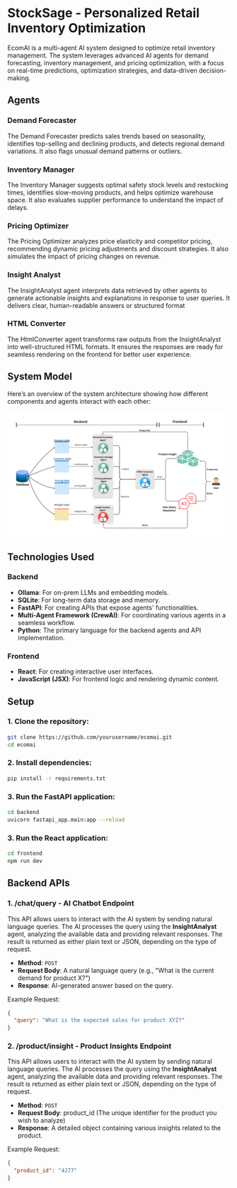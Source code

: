# StockSage - Personalized Retail Inventory Optimization

EcomAI is a multi-agent AI system designed to optimize retail inventory management. The system leverages advanced AI agents for demand forecasting, inventory management, and pricing optimization, with a focus on real-time predictions, optimization strategies, and data-driven decision-making.

## Agents

### Demand Forecaster
The Demand Forecaster predicts sales trends based on seasonality, identifies top-selling and declining products, and detects regional demand variations. It also flags unusual demand patterns or outliers.

### Inventory Manager
The Inventory Manager suggests optimal safety stock levels and restocking times, identifies slow-moving products, and helps optimize warehouse space. It also evaluates supplier performance to understand the impact of delays.

### Pricing Optimizer
The Pricing Optimizer analyzes price elasticity and competitor pricing, recommending dynamic pricing adjustments and discount strategies. It also simulates the impact of pricing changes on revenue.

### Insight Analyst
The InsightAnalyst agent interprets data retrieved by other agents to generate actionable insights and explanations in response to user queries. It delivers clear, human-readable answers or structured format

### HTML Converter
The HtmlConverter agent transforms raw outputs from the InsightAnalyst into well-structured HTML formats. It ensures the responses are ready for seamless rendering on the frontend for better user experience.

## System Model

Here’s an overview of the system architecture showing how different components and agents interact with each other:

![System Model](stocksage_system_model.png)

## Technologies Used

### Backend
- **Ollama**: For on-prem LLMs and embedding models.
- **SQLite**: For long-term data storage and memory.
- **FastAPI**: For creating APIs that expose agents' functionalities.
- **Multi-Agent Framework (CrewAI)**: For coordinating various agents in a seamless workflow.
- **Python**: The primary language for the backend agents and API implementation.

### Frontend
- **React**: For creating interactive user interfaces.
- **JavaScript (JSX)**: For frontend logic and rendering dynamic content.

## Setup

### 1. Clone the repository:
```bash
git clone https://github.com/yourusername/ecomai.git
cd ecomai
```

### 2. Install dependencies:
```bash
pip install -r requirements.txt
```
### 3. Run the FastAPI application:
```bash
cd backend
uvicorn fastapi_app.main:app --reload
```

### 3. Run the React application:
```bash
cd frontend 
npm run dev
```
## Backend APIs

### 1. **/chat/query** - AI Chatbot Endpoint
This API allows users to interact with the AI system by sending natural language queries. The AI processes the query using the **InsightAnalyst** agent, analyzing the available data and providing relevant responses. The result is returned as either plain text or JSON, depending on the type of request.

- **Method**: `POST`
- **Request Body**: A natural language query (e.g., "What is the current demand for product X?")
- **Response**: AI-generated answer based on the query.

Example Request:
```json
{
  "query": "What is the expected sales for product XYZ?"
}
```
### 2. **/product/insight** - Product Insights Endpoint
This API allows users to interact with the AI system by sending natural language queries. The AI processes the query using the **InsightAnalyst** agent, analyzing the available data and providing relevant responses. The result is returned as either plain text or JSON, depending on the type of request.

- **Method**: `POST`
- **Request Body**: product_id (The unique identifier for the product you wish to analyze)
- **Response**: A detailed object containing various insights related to the product.

Example Request:
```json
{
  "product_id": "4277"
}
```

